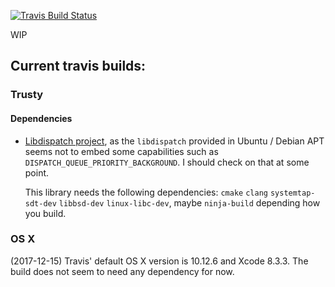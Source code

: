 [![Travis Build Status](https://travis-ci.org/Leereen/cppatch.svg?branch=master)](https://travis-ci.org/Leereen/cppatch)

WIP


## Current travis builds:

### Trusty

#### Dependencies

* [Libdispatch project](https://github.com/apple/swift-corelibs-libdispatch),
  as the `libdispatch` provided in Ubuntu / Debian APT seems not to embed some
  capabilities such as `DISPATCH_QUEUE_PRIORITY_BACKGROUND`. I should check on
  that at some point.

  This library needs the following dependencies: `cmake` `clang` `systemtap-sdt-dev`
  `libbsd-dev` `linux-libc-dev`, maybe `ninja-build` depending how you build.

### OS X

(2017-12-15) Travis' default OS X version is 10.12.6 and Xcode 8.3.3.
The build does not seem to need any dependency for now.